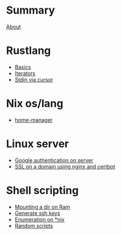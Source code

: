 # Summary

[About](./about.md)

<!-- # Assembly -->
<!-- - [Assembly](./assemly/index.md) -->

# Rustlang
- [Basics](./rust/basics.md)
- [Iterators](./rust/iterators.md)
- [Stdin via cursor](./rust/stdin.md)

# Nix os/lang
- [home-manager](./nix/home-manager.md)

# Linux server
- [Google authentication on server](./server/google-authentication.md)
- [SSL on a domain using nginx and certbot](./server/ssl_certificate.md)

# Shell scripting
- [Mounting a dir on Ram](./bash/index.md)
- [Generate ssh keys](./bash/ssh_gen.md)
- [Enumeration on *nix](./bash/enumeration.md)
- [Random scripts ](./bash/random.md)
